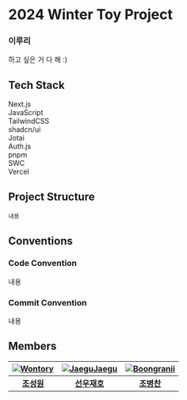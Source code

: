 # 2024 Winter Toy Project

### 이루리

하고 싶은 거 다 해 :)

## Tech Stack

Next.js  
JavaScript  
TailwindCSS  
shadcn/ui  
Jotai  
Auth.js  
pnpm  
SWC  
Vercel

## Project Structure

```
내용
```

## Conventions

### Code Convention

내용

### Commit Convention

내용

## Members

| [![Wontory](https://avatars.githubusercontent.com/u/94912717)](http://github.com/wontory) | [![JaeguJaegu](https://avatars.githubusercontent.com/u/118053865)](http://github.com/SunwooJaeho) | [![Boongranii](https://avatars.githubusercontent.com/u/102457140)](http://github.com/bbjbc) |
| :---------------------------------------------------------------------------------------: | :-----------------------------------------------------------------------------------------------: | :-----------------------------------------------------------------------------------------: |
|                          **[조성원](http://github.com/wontory)**                          |                           **[선우재호](http://github.com/SunwooJaeho)**                           |                            **[조병찬](http://github.com/bbjbc)**                            |
